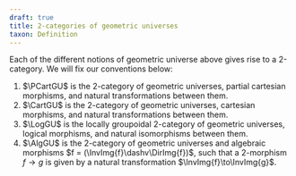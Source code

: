 ```yaml
---
draft: true
title: 2-categories of geometric universes
taxon: Definition
---
```


Each of the different notions of geometric universe above gives rise to a 2-category. We will fix our conventions below:

1. $\PCartGU$ is the 2-category of geometric universes, partial cartesian morphisms, and natural transformations between them.
2. $\CartGU$ is the 2-category of geometric universes, cartesian morphisms, and natural transformations between them.
3. $\LogGU$ is the locally groupoidal 2-category of geometric universes, logical morphisms, and natural isomorphisms between them.
4. $\AlgGU$ is the 2-category of geometric universes and algebraic morphisms $f = (\InvImg{f}\dashv\DirImg{f})$, such that a 2-morphism $f \to g$ is given by a natural transformation $\InvImg{f}\to\InvImg{g}$.
